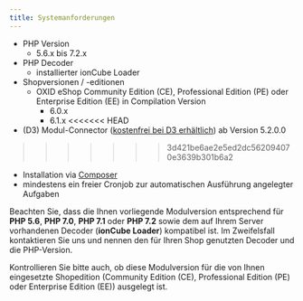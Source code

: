 ```yaml
---
title: Systemanforderungen
---
```


* PHP Version
    * 5.6.x bis 7.2.x
* PHP Decoder
    * installierter ionCube Loader
* Shopversionen / -editionen
    * OXID eShop Community Edition (CE), Professional Edition (PE) oder Enterprise Edition (EE) in Compilation Version 
        * 6.0.x
        * 6.1.x
<<<<<<< HEAD
* (D3) Modul-Connector ([kostenfrei bei D3 erhältlich](https://www.oxidmodule.com/connector/)) ab Version 5.2.0.0 
>>>>>>> 3d421be6ae2e5ed2dc562094070e3639b301b6a2
* Installation via [Composer](https://getcomposer.org)
* mindestens ein freier Cronjob zur automatischen Ausführung angelegter Aufgaben

Beachten Sie, dass die Ihnen vorliegende Modulversion entsprechend für **PHP 5.6**, **PHP 7.0**, **PHP 7.1** oder **PHP 7.2** sowie dem auf Ihrem Server vorhandenen Decoder (**ionCube Loader**) kompatibel ist. Im Zweifelsfall kontaktieren Sie uns und nennen den für Ihren Shop genutzten Decoder und die PHP-Version.

Kontrollieren Sie bitte auch, ob diese Modulversion für die von Ihnen eingesetzte Shopedition (Community Edition (CE), Professional Edition (PE) oder Enterprise Edition (EE)) ausgelegt ist. 
